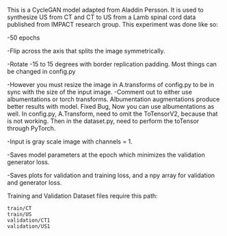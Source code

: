 This is a CycleGAN model adapted from Aladdin Persson.
It is used to synthesize US from CT and CT to US from a Lamb spinal cord data published from IMPACT research group.
This experiment was done like so:

-50 epochs

-Flip across the axis that splits the image symmetrically.

-Rotate -15 to 15 degrees with border replication padding.
Most things can be changed in config.py

-However you must resize the image in A.transforms of config.py to be in sync with the size of the input image.
-Comment out to either use albumentations or torch transforms. Albumentation augmentations produce better results with 
model. Fixed Bug, Now you can use albumentations as well. In config.py, A.Transform, need to omit the ToTensorV2, 
because that is not working. Then in the dataset.py, need to perform the toTensor through PyTorch. 

-Input is gray scale image with channels = 1.

-Saves model parameters at the epoch which minimizes the validation generator loss. 

-Saves plots for validation and training loss, and a npy array for validation and generator loss.

Training and Validation Dataset files require this path: 

    train/CT
    train/US
    validation/CT1
    validation/US1


